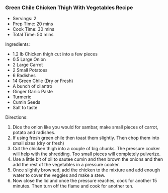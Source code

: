 <h3>Green Chile Chicken Thigh With Vegetables Recipe</h3>

<!--http://www.seriouseats.com/recipes/2016/08/oyakodon-japanese-chicken-and-egg-rice-bowl-recipe.html /-->

* Servings: 2
* Prep Time:  20 mins
* Cook Time:  30 mins
* Total Time: 50 mins

Ingredients:

* 1.2 lb Chicken thigh cut into a few pieces
* 0.5 Large Onion
* 2 Large Carrot
* 2 Small Potatoes
* 6 Radishes
* 14 Green Chile (Dry or Fresh)
* A bunch of cilantro
* Ginger Garlic Paste
* Turmeric
* Cumin Seeds
* Salt to taste

Directions:

1. Dice the onion like you would for sambar, make small pieces of carrot, potato and radishes.
2. If using fresh green chile then toast them slightly. Then chop them into small sizes (dry or fresh)
3. Cut the chicken thigh into a couple of big chunks. The pressure cooker will help with the shredding. Too small pieces will completely pulverize.
4. Use a little bit of oil to sautee cumin and then brown the onions and then add the rest of the vegetables in a pressure cooker. 
5. Once slightly browned, add the chicken to the mixture and add enough water to cover the veggies and make a stew. 
6. Now close the lid and once the pressure reaches, cook for another 15 minutes. Then turn off the flame and cook for another ten.
